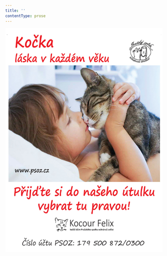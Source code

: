 ```yaml
---
title: ''
contentType: prose
---
```


![HRABAL_INZERAT_Ko%c4%8dka-l%c3%a1ska%20v%20ka%c5%bed%c3%a9m%20v%c4%9bku-2019-A5.jpg](./resources/kocka.jpeg)
